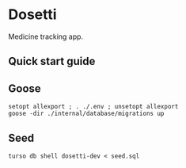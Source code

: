 # Dosetti

Medicine tracking app.

## Quick start guide



## Goose

```shell
setopt allexport ; . ./.env ; unsetopt allexport
goose -dir ./internal/database/migrations up
```

## Seed

```shell
turso db shell dosetti-dev < seed.sql
```
